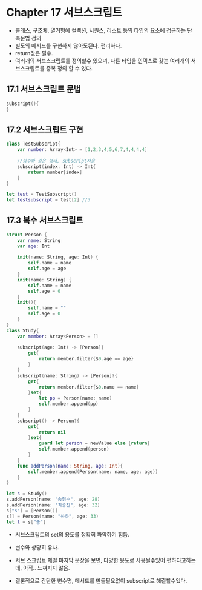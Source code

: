 # Chapter 17 서브스크립트
* 클래스, 구조체, 열거형에 컬렉션, 시퀀스, 리스트 등의 타입의 요소에 접근하는 단축문법 정의
* 별도의 메서드를 구현하지 않아도된다. 편리하다.
* return값은 필수.
* 여러개의 서브스크립트를 정의할수 있으며, 다른 타입을 인덱스로 갖는 여러개의 서브스크립트를 중복 정의 할 수 있다.


## 17.1 서브스크립트 문법
~~~swift
subscript(){
}
~~~
## 17.2 서브스크립트 구현
~~~swift
class TestSubscript{
    var number: Array<Int> = [1,2,3,4,5,6,7,4,4,4,4]
    
    //함수와 같은 형태, subscript사용
    subscript(index: Int) -> Int{
        return number[index]
    }
}

let test = TestSubscript()
let testsubscript = test[2] //3
~~~
## 17.3 복수 서브스크립트

~~~swift
struct Person {
    var name: String
    var age: Int
    
    init(name: String, age: Int) {
        self.name = name
        self.age = age
    }
    init(name: String) {
        self.name = name
        self.age = 0
    }
    init(){
        self.name = ""
        self.age = 0
    }
}
class Study{
    var member: Array<Person> = []
    
    subscript(age: Int) -> [Person]{
        get{
            return member.filter{$0.age == age}
        }
    }
    subscript(name: String) -> [Person]?{
        get{
            return member.filter{$0.name == name}
        }set{
            let pp = Person(name: name)
            self.member.append(pp)
        }
    }
    subscript() -> Person?{
        get{
            return nil
        }set{
            guard let person = newValue else {return}
            self.member.append(person)
        }
    }
    func addPerson(name: String, age: Int){
        self.member.append(Person(name: name, age: age))
    }
}

let s = Study()
s.addPerson(name: "송형수", age: 28)
s.addPerson(name: "최승진", age: 32)
s["s"] = [Person()]
s[] = Person(name: "하하", age: 33)
let t = s["송"]
~~~

* 서브스크립트의 set의 용도를 정확히 파악하기 힘듬.
* 변수와 상당히 유사.
* 서브 스크립트 제일 마지막 문장을 보면, 다양한 용도로 사용될수있어 편하다고하는데, 아직.. 느껴지지 않음.

* 결론적으로 간단한 변수명, 메서드를 만들필요없이 subscript로 해결할수있다.
